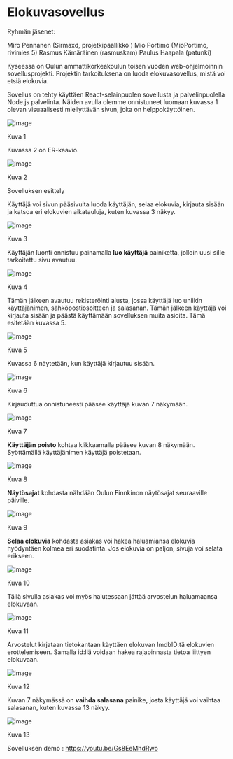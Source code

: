 # Elokuvasovellus
Ryhmän jäsenet: 

Miro Pennanen (Sirmaxd, projetkipäällikkö )
Mio Portimo (MioPortimo, rivimies 5)
Rasmus Kämäräinen (rasmuskam)
Paulus Haapala (patunki)


Kyseessä on Oulun ammattikorkeakoulun toisen vuoden web-ohjelmoinnin sovellusprojekti. Projektin tarkoituksena on luoda elokuvasovellus, mistä voi etsiä elokuvia.  

Sovellus on tehty käyttäen React-selainpuolen sovellusta ja palvelinpuolella Node.js palvelinta. Näiden avulla olemme onnistuneet luomaan kuvassa 1 olevan visuaalisesti miellyttävän sivun, joka on helppokäyttöinen. 

![image](https://github.com/webohjeR21/Elokuvasovellus/assets/149671623/72cbd6b3-5440-4906-bb08-7db22e92b4a2)

Kuva 1  

Kuvassa 2 on ER-kaavio. 

 ![image](https://github.com/webohjeR21/Elokuvasovellus/assets/149671623/1cc9bc90-749c-4bc9-b6ba-4b4bcf2598e3)

Kuva 2 

Sovelluksen esittely

Käyttäjä voi sivun pääsivulta luoda käyttäjän, selaa elokuvia, kirjauta sisään ja katsoa eri elokuvien aikatauluja, kuten kuvassa 3 näkyy.  

![image](https://github.com/webohjeR21/Elokuvasovellus/assets/149671623/34136625-7d3b-44f5-90ba-4a1f013a88e4)

Kuva 3 

Käyttäjän luonti onnistuu painamalla **luo käyttäjä** painiketta, jolloin uusi sille tarkoitettu sivu avautuu. 

![image](https://github.com/webohjeR21/Elokuvasovellus/assets/149671623/d93271bc-770c-47e3-97f9-136002ae9323)

Kuva 4 

Tämän jälkeen avautuu rekisteröinti alusta, jossa käyttäjä luo uniikin käyttäjänimen, sähköpostiosoitteen ja salasanan. Tämän jälkeen käyttäjä voi kirjauta sisään ja päästä käyttämään sovelluksen muita asioita. Tämä esitetään kuvassa 5.

![image](https://github.com/webohjeR21/Elokuvasovellus/assets/149671623/5b53fe82-6e91-4533-bf5b-498022dfdc08)

Kuva 5 

Kuvassa 6 näytetään, kun käyttäjä kirjautuu sisään. 

![image](https://github.com/webohjeR21/Elokuvasovellus/assets/149671623/4fa1d731-ffa8-4512-aa5b-09fd6495f886)


Kuva 6 

Kirjauduttua onnistuneesti pääsee käyttäjä kuvan 7 näkymään. 

![image](https://github.com/webohjeR21/Elokuvasovellus/assets/149671623/0d466a6e-2682-4fbf-ada3-2b3104c786d6)


Kuva 7 

 

**Käyttäjän poisto** kohtaa klikkaamalla pääsee kuvan 8 näkymään. Syöttämällä käyttäjänimen käyttäjä poistetaan. 

![image](https://github.com/webohjeR21/Elokuvasovellus/assets/149671623/bae47583-28c9-4b74-b040-5a295a8d9fa4)

Kuva 8 

 

**Näytösajat** kohdasta nähdään Oulun Finnkinon näytösajat seuraaville päiville. 

![image](https://github.com/webohjeR21/Elokuvasovellus/assets/149671623/34c04dae-c8fd-4da7-b165-b9217f1e9df3)

Kuva 9 

**Selaa elokuvia** kohdasta asiakas voi hakea haluamiansa elokuvia hyödyntäen kolmea eri suodatinta. Jos elokuvia on paljon, sivuja voi selata erikseen.  

![image](https://github.com/webohjeR21/Elokuvasovellus/assets/149671623/3341e701-975b-4a4d-bda4-4cf15e274ee2)

Kuva 10 

Tällä sivulla asiakas voi myös halutessaan jättää arvostelun haluamaansa elokuvaan. 

![image](https://github.com/webohjeR21/Elokuvasovellus/assets/149671623/faf29613-c453-411d-8605-2b497822d5cf)

Kuva 11 

Arvostelut kirjataan tietokantaan käyttäen elokuvan ImdbID:tä elokuvien erottelemiseen. Samalla id:llä voidaan hakea rajapinnasta tietoa liittyen elokuvaan.

![image](https://github.com/webohjeR21/Elokuvasovellus/assets/149671623/eb6ad71e-cb36-49fc-a745-84468a1f3797)

Kuva 12 

 

Kuvan 7 näkymässä on **vaihda salasana** painike, josta käyttäjä voi vaihtaa salasanan, kuten kuvassa 13 näkyy.

![image](https://github.com/webohjeR21/Elokuvasovellus/assets/149671623/f828f4a9-718b-4333-ad75-43891a619402)

Kuva 13 

 

Sovelluksen demo : https://youtu.be/Gs8EeMhdRwo

 
